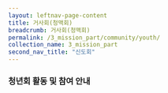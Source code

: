 ```yaml
---
layout: leftnav-page-content
title: 거사회(청맥회)
breadcrumb: 거사회(청맥회)
permalink: /3_mission_part/community/youth/
collection_name: 3_mission_part
second_nav_title: "신도회"
---
```


### **청년회 활동 및 참여 안내** 





